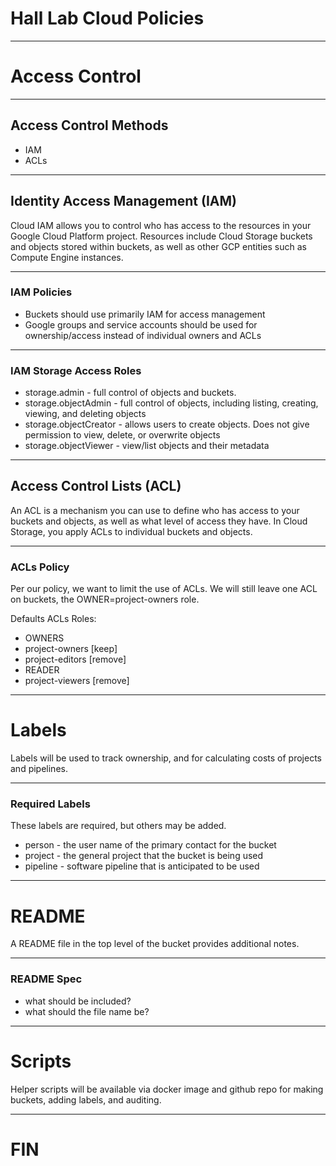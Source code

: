 # Hall Lab Cloud Policies

---

# Access Control

---

## Access Control Methods

* IAM
* ACLs

---

## Identity Access Management (IAM)

Cloud IAM allows you to control who has access to the resources in your Google Cloud Platform project. Resources include Cloud Storage buckets and objects stored within buckets, as well as other GCP entities such as Compute Engine instances.

---

### IAM Policies

* Buckets should use primarily IAM for access management
* Google groups and service accounts should be used for ownership/access instead of individual owners and ACLs

---

### IAM Storage Access Roles

* storage.admin - full control of objects and buckets. 
* storage.objectAdmin - full control of objects, including listing, creating, viewing, and deleting objects
* storage.objectCreator	 - allows users to create objects. Does not give permission to view, delete, or overwrite objects
* storage.objectViewer - view/list objects and their metadata

---

## Access Control Lists (ACL)
An ACL is a mechanism you can use to define who has access to your buckets and objects, as well as what level of access they have. In Cloud Storage, you apply ACLs to individual buckets and objects.

---

### ACLs Policy

Per our policy, we want to limit the use of ACLs. We will still leave one ACL on buckets, the OWNER=project-owners role.

Defaults ACLs Roles:
* OWNERS
 * project-owners [keep]
 * project-editors [remove]
* READER
 * project-viewers [remove]

---

# Labels

Labels will be used to track ownership, and for calculating costs of projects and pipelines.

---

### Required Labels

These labels are required, but others may be added.

* person - the user name of the primary contact for the bucket
* project - the general project that the bucket is being used
* pipeline - software pipeline that is anticipated to be used

---

# README

A README file in the top level of the bucket provides additional notes.

---

### README Spec

* what should be included?
* what should the file name be?

---

# Scripts

Helper scripts will be available via docker image and github repo for making buckets, adding labels, and auditing.

---

# FIN
